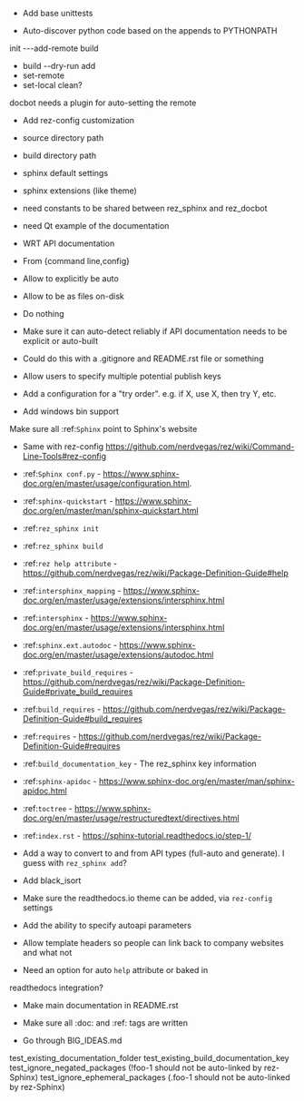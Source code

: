 - Add base unittests


- Auto-discover python code based on the appends to PYTHONPATH

init
 ---add-remote
build
 - build --dry-run
add
 - set-remote
 - set-local
clean?

docbot needs a plugin for auto-setting the remote

- Add rez-config customization
 - source directory path
 - build directory path
 - sphinx default settings
 - sphinx extensions (like theme)

- need constants to be shared between rez_sphinx and rez_docbot
- need Qt example of the documentation
- WRT API documentation
 - From {command line,config}
  - Allow to explicitly be auto
  - Allow to be as files on-disk
  - Do nothing
 - Make sure it can auto-detect reliably if API documentation needs to be explicit or auto-built
  - Could do this with a .gitignore and README.rst file or something


- Allow users to specify multiple potential publish keys
 - Add a configuration for a "try order". e.g. if X, use X, then try Y, etc.

- Add windows bin support

Make sure all :ref:`Sphinx` point to Sphinx's website
 - Same with rez-config https://github.com/nerdvegas/rez/wiki/Command-Line-Tools#rez-config
 - :ref:`Sphinx conf.py` - https://www.sphinx-doc.org/en/master/usage/configuration.html.
 - :ref:`sphinx-quickstart` - https://www.sphinx-doc.org/en/master/man/sphinx-quickstart.html
 - :ref:`rez_sphinx init`
 - :ref:`rez_sphinx build`
 - :ref:`rez help attribute` - https://github.com/nerdvegas/rez/wiki/Package-Definition-Guide#help
 - :ref:`intersphinx_mapping` - https://www.sphinx-doc.org/en/master/usage/extensions/intersphinx.html
 - :ref:`intersphinx` - https://www.sphinx-doc.org/en/master/usage/extensions/intersphinx.html
 - :ref:`sphinx.ext.autodoc` - https://www.sphinx-doc.org/en/master/usage/extensions/autodoc.html
 - :ref:`private_build_requires` - https://github.com/nerdvegas/rez/wiki/Package-Definition-Guide#private_build_requires
 - :ref:`build_requires` - https://github.com/nerdvegas/rez/wiki/Package-Definition-Guide#build_requires
 - :ref:`requires` - https://github.com/nerdvegas/rez/wiki/Package-Definition-Guide#requires
 - :ref:`build_documentation_key` - The rez_sphinx key information
 - :ref:`sphinx-apidoc` - https://www.sphinx-doc.org/en/master/man/sphinx-apidoc.html
 - :ref:`toctree` - https://www.sphinx-doc.org/en/master/usage/restructuredtext/directives.html
 - :ref:`index.rst` - https://sphinx-tutorial.readthedocs.io/step-1/

- Add a way to convert to and from API types (full-auto and generate). I guess with ``rez_sphinx add``?

- Add black_isort

- Make sure the readthedocs.io theme can be added, via ``rez-config`` settings

- Add the ability to specify autoapi parameters

- Allow template headers so people can link back to company websites and what not
- Need an option for auto ``help`` attribute or baked in

readthedocs integration?

- Make main documentation in README.rst

- Make sure all :doc: and :ref: tags are written

- Go through BIG_IDEAS.md


test_existing_documentation_folder
test_existing_build_documentation_key
test_ignore_negated_packages (!foo-1 should not be auto-linked by rez-Sphinx)
test_ignore_ephemeral_packages (.foo-1 should not be auto-linked by rez-Sphinx)
